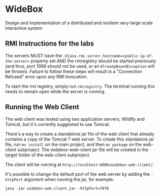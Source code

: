 # WideBox
Design and implementation of a distributed and resilient very-large scale interactive system

## RMI Instructions for the labs
The servers MUST have the `-Djava.rmi.server.hostname=<public-ip-of-the-server>` property set AND the rmiregistry should be started previously (and thus, port 1099 should not be used, or an `AlreadyBoundException` will be thrown). Failure to follow these steps will result in a "Connection Refused" error upon any RMI Invocation.

To start the rmi registry, simply run `rmiregistry`. The terminal running this needs to remain open while the server is running.

## Running the Web Client
The web client was tested using two application servers, Wildfly and Tomcat, but it's currently suggested to use Tomcat.

There's a way to create a standalone jar file of the web client that already contains a copy of the Tomcat 7 web server. To create this standalone jar file, run `mv install` on the main project, and then `mv package` on the web-client subproject.
The widebox-web-client.jar file will be created in the target folder of the web-client subproject.

The client will be running at `http://localhost:8080/widebox-web-client/`.

It's possible to change the default port of the web server by adding the `-httpPort` argument when running the jar, for example:
```shell
java -jar widebox-web-client.jar -httpPort=7070
```